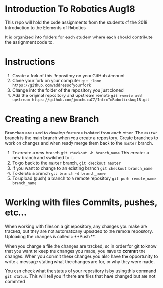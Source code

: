 # Introduction To Robotics Aug18
This repo will hold the code assignments from the students of the 2018 Introduction to the Elements of Robotics

It is organized into folders for each student where each should contribute the assignment code to.

# Instructions

1. Create a fork of this Repository on your GitHub Account
2. Clone your fork on your computer
    `git clone https://github.com/addressofyourfork`
3. Change into the folder of the repository you just cloned
4. Add the original repository and upstream remote `git remote add upstream https://github.com/jmachuca77/IntroToRoboticsAug18.git`

# Creating a new Branch

Branches are used to develop features isolated from each other. The `master` branch is the main branch when you create a repository. Create branches to work on changes and when ready merge them back to the `master` branch.

1. To create a new branch `git checkout -b branch_name` This creates a new branch and switched to it.
2. To go back to the `master` branch, `git checkout master`
3. If you want to change to an existing branch `git checkout branch_name`
4. To delete a branch `git branch -d branch_name`
5. To upload (push) a branch to a remote repository `git push remote_name branch_name`

# Working with files Commits, pushes, etc...

When working with files on a git repository, any changes you make are tracked, but they are not automatically uploaded to the remote repository. Uploading the changes is called a **Push
**.

When you change a file the changes are tracked, so in order for git to know that you want to keep the changes you made, you have to **commit** the changes. When you commit these changes you also have the opportunity to write a message stating what the changes are for, or why they were made.

You can check what the status of your repository is by using this command `git status`. This will tell you if there are files that have changed but are not commited
